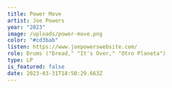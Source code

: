 ```yaml
---
title: Power Move
artist: Joe Powers
year: "2023"
image: /uploads/power-move.png
color: "#cd3bab"
listen: https://www.joepowerswebsite.com/
role: Drums ("Dread," "It's Over," "Otro Planeta")
type: LP
is_featured: false
date: 2023-03-31T18:50:29.663Z
---
```

